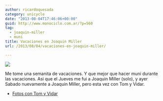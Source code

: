 ```yaml
---
author: ricardoquesada
category: unicycle
date: "2013-08-04T17:46:06+00:00"
guid: http://www.monociclo.com.ar/?p=560
tag:
  - joaquin-miller
  - muni
title: Vacaciones en Joaquin Miller
url: /2013/08/04/vacaciones-en-joaquin-miller/

---
```

[![](https://lh4.googleusercontent.com/-NqiO6LtK7K8/Uf_RFBUEtoI/AAAAAAAAvWc/yAEWZABzDf4/s400/IMG_2618.JPG)](https://picasaweb.google.com/111588202880883771967/JoaquinMillerWithTomAndDivar#5908671120315561602)

Me tome una semanita de vacaciones. Y que mejor que hacer muni durante las vacaciones. Asi que el Jueves me fui a Joaquin Miller (solo), y ayer Sabado nuevamente a Joaquin Miller, pero esta vez con Tom y Vidar.

- [Fotos con Tom y Vidar](https://picasaweb.google.com/111588202880883771967/JoaquinMillerWithTomAndDivar)
